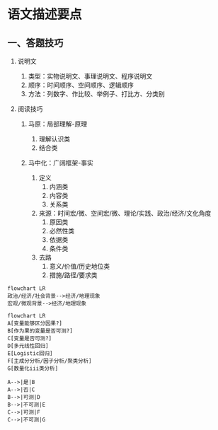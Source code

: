 # 语文描述要点

## 一、答题技巧

1. 说明文
   
   1. 类型：实物说明文、事理说明文、程序说明文
   2. 顺序：时间顺序、空间顺序、逻辑顺序
   3. 方法：列数字、作比较、举例子、打比方、分类别

2. 阅读技巧
   
   1. 马原：局部理解-原理
      
      1. 理解认识类
      2. 结合类
   
   2. 马中化：广阔框架-事实
      
      1. 定义
         1. 内涵类
         2. 内容类
         3. 关系类
      2. 来源：时间宏/微、空间宏/微、理论/实践、政治/经济/文化角度
         1. 原因类
         2. 必然性类
         3. 依据类
         4. 条件类
      3. 去路
         1. 意义/价值/历史地位类
         2. 措施/路径/要求类
      
```mermaid
flowchart LR
政治/经济/社会背景-->经济/地理现象
宏观/微观背景-->经济/地理现象
```

```mermaid
flowchart LR
A[变量能够区分因果?]
B[作为果的变量是否可测?]
C[变量是否可测?]
D[多元线性回归]
E[Logistic回归]
F[主成分分析/因子分析/聚类分析]
G[数量化iii类分析]

A-->|是|B
A-->|否|C
B-->|可测|D
B-->|不可测|E
C-->|可测|F
C-->|不可测|G
```
